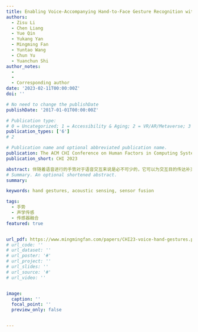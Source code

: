 ```yaml
---
title: Enabling Voice-Accompanying Hand-to-Face Gesture Recognition with Cross-Device Sensing
authors:
  - Zisu Li
  - Chen Liang
  - Yue Qin
  - Yukang Yan
  - Mingming Fan
  - Yuntao Wang
  - Chun Yu
  - Yuanchun Shi
author_notes:
  - 
  - 
  - Corresponding author
date: '2023-02-11T00:00:00Z'
doi: ''

# No need to change the publishDate 
publishDate: '2017-01-01T00:00:00Z'

# Publication type: 
# 0 = Uncategorized; 1 = Accessibility & Aging; 2 = VR/AR/Metaverse; 3 = Human-AI Collaboration; 4 = UX Methodology; 5 = Social Computing; 6 = Sensing; 
publication_types: ['6']
# 2

# Publication name and optional abbreviated publication name.
publication: The ACM CHI Conference on Human Factors in Computing Systems 2023
publication_short: CHI 2023

abstract: 伴随着语音进行的手势对于语音交互来说是必不可少的，它可以为交互目的传达补充语义，如唤醒状态和输入模式。在本文中，我们研究了用于语音交互的语音伴奏手势（VAHF）。我们的目标是手对脸的手势，因为这种手势与语音密切相关，并产生重要的声学特征（例如，阻碍语音传播）。我们进行了一项用户研究，以探索VAHF手势的设计空间，我们首先收集了候选手势，然后从不同的维度（如接触位置和类型）对其进行了结构分析，共输出了8种具有良好可用性和最少混淆的VAHF手势。为了促进VAHF手势的识别，我们提出了一种新的跨设备传感方法，利用商品设备（耳塞、手表和戒指）的异质渠道（声乐、超声波和IMU）的数据。我们的识别模型对3种手势的识别准确率达到97.3%，对8种手势（不包括 "空 "手势）的识别准确率达到91.5%，证明了其高度适用性。定量分析也阐明了每个传感器通道的识别能力和它们的不同组合。最后，我们说明了可行的用例及其设计原则，以证明我们的系统在各种情况下的适用性。
# Summary. An optional shortened abstract.
summary: 

keywords: hand gestures, acoustic sensing, sensor fusion

tags:
  - 手势
  - 声学传感
  - 传感器融合
featured: true


url_pdf: https://www.mingmingfan.com/papers/CHI23-voice-hand-gestures.pdf
# url_code: ''
# url_dataset: ''
# url_poster: '#'
# url_project: ''
# url_slides: ''
# url_source: '#'
# url_video: ''


image:
  caption: ''
  focal_point: ''
  preview_only: false


---
```


<!-- put your youtube/vimeo video ID here if possible -->
<!-- {{< bilibili BV1nA411z7RZ >}} -->



